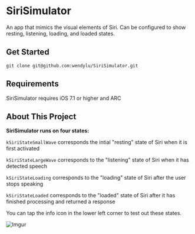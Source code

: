 SiriSimulator
=============

An app that mimics the visual elements of Siri. Can be configured to show resting, listening, loading, and loaded states.

## Get Started

```
git clone git@github.com:wendylu/SiriSimulator.git
```

## Requirements

SiriSimulator requires iOS 7.1 or higher and ARC

## About This Project

**SiriSimulator runs on four states:**  

`kSiriStateSmallWave` corresponds the intial "resting" state of Siri when it is first activated
    
`kSiriStateLargeWave` corresponds to the "listening" state of Siri when it has detected speech
    
`kSiriStateLoading` corresponds to the "loading" state of Siri after the user stops speaking
    
`kSiriStateLoaded` corresponds to the "loaded" state of Siri after it has finished processing and returned a response

You can tap the info icon in the lower left corner to test out these states.

![Imgur](http://i.imgur.com/P23mvn2.gif)
